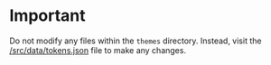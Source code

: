 # Important

Do not modify any files within the `themes` directory. Instead, visit the [/src/data/tokens.json](/src/data/tokens.json) file to make any changes. 